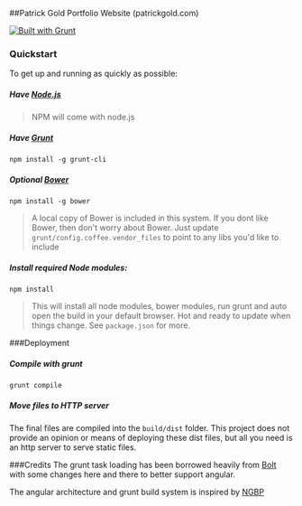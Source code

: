 ##Patrick Gold Portfolio Website (patrickgold.com)

[![Built with Grunt](https://cdn.gruntjs.com/builtwith.png)](http://gruntjs.com/)

### Quickstart

To get up and running as quickly as possible:

##### Have [Node.js](http://nodejs.org/)    
> NPM will come with node.js

##### Have [Grunt](http://gruntjs.com/)  
`npm install -g grunt-cli`

##### Optional [Bower](http://bower.io/)  
`npm install -g bower`
> A local copy of Bower is included in this system. If you dont like Bower, then don't worry about Bower. Just update `grunt/config.coffee.vendor_files` to point to any libs you'd like to include

##### **Install required Node modules**:  
`npm install`  
> This will install all node modules, bower modules, run grunt and auto open the build in your default browser. Hot and ready to update when things change. See `package.json` for more.


###Deployment

##### Compile with grunt
`grunt compile`

##### Move files to HTTP server
 The final files are compiled into the `build/dist` folder. This project does not provide an opinion or means of deploying these dist files, but all you need is an http server to serve static files.


###Credits
The grunt task loading has been borrowed heavily from [Bolt](https://github.com/argyleink/Bolt) with some changes here and there to better support angular.

The angular architecture and grunt build system is inspired by [NGBP](https://github.com/ngbp/ngbp)